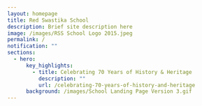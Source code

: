 ```yaml
---
layout: homepage
title: Red Swastika School
description: Brief site description here
image: /images/RSS School Logo 2015.jpeg
permalink: /
notification: ""
sections:
  - hero:
      key_highlights:
        - title: Celebrating 70 Years of History & Heritage
          description: ""
          url: /celebrating-70-years-of-history-and-heritage
      background: /images/School Landing Page Version 3.gif
---
```

